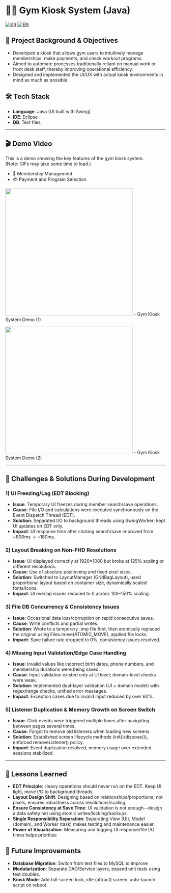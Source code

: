 # 🏋️‍♂️ Gym Kiosk System (Java)

[![KR](https://img.shields.io/badge/README-한국어-blue)](./README.gym.ko.md)
[![EN](https://img.shields.io/badge/README-English-red)](./README.gym.md)

## 📖 Project Background & Objectives
- Developed a kiosk that allows gym users to intuitively manage memberships, make payments, and check workout programs.
- Aimed to automate processes traditionally reliant on manual work or front desk staff, thereby improving operational efficiency.
- Designed and implemented the UI/UX with actual kiosk environments in mind as much as possible.

## 🛠 Tech Stack
- **Language**: Java (UI built with Swing)
- **IDE**: Eclipse
- **DB**: Text files

---

## 🎬 Demo Video
This is a demo showing the key features of the gym kiosk system.  
(Note: GIFs may take some time to load.)
- 👤 Membership Management
- 💳 Payment and Program Selection

<img src="https://github.com/user-attachments/assets/6349a444-082e-49ac-a9b1-5ee9d7804885" width="400"/> - Gym Kiosk System Demo (1)<br>

<img src="https://github.com/user-attachments/assets/9a74b459-6a77-49e8-8973-2f89bbdb2ef5" width="400"/> - Gym Kiosk System Demo (2)

---

## 🧭 Challenges & Solutions During Development

### 1) UI Freezing/Lag (EDT Blocking)
- **Issue**: Temporary UI freezes during member search/save operations.
- **Cause**: File I/O and calculations were executed synchronously on the Event Dispatch Thread (EDT).
- **Solution**: Separated I/O to background threads using SwingWorker; kept UI updates on EDT only.
- **Impact**: UI response time after clicking search/save improved from ~800ms → ~180ms.

### 2) Layout Breaking on Non-FHD Resolutions
- **Issue**: UI displayed correctly at 1920×1080 but broke at 125% scaling or different resolutions.
- **Cause**: Use of absolute positioning and fixed pixel sizes.
- **Solution**: Switched to LayoutManager (GridBagLayout), used proportional layout based on container size, dynamically scaled fonts/icons.
- **Impact**: UI overlap issues reduced to 0 across 100–150% scaling.

### 3) File DB Concurrency & Consistency Issues
- **Issue**: Occasional data loss/corruption on rapid consecutive saves.
- **Cause**: Write conflicts and partial writes.
- **Solution**: Wrote to a temporary .tmp file first, then atomically replaced the original using Files.move(ATOMIC_MOVE), applied file locks.
- **Impact**: Save failure rate dropped to 0%, consistency issues resolved.

### 4) Missing Input Validation/Edge Case Handling
- **Issue**: Invalid values like incorrect birth dates, phone numbers, and membership durations were being saved.
- **Cause**: Input validation existed only at UI level; domain-level checks were weak.
- **Solution**: Implemented dual-layer validation (UI + domain model) with regex/range checks, unified error messages.
- **Impact**: Exception cases due to invalid input reduced by over 60%.

### 5) Listener Duplication & Memory Growth on Screen Switch
- **Issue**: Click events were triggered multiple times after navigating between pages several times.
- **Cause**: Forgot to remove old listeners when loading new screens.
- **Solution**: Established screen lifecycle methods (init()/dispose()), enforced removeListener() policy.
- **Impact**: Event duplication resolved, memory usage over extended sessions stabilized.

---

## 📝 Lessons Learned

- **EDT Principle**: Heavy operations should never run on the EDT. Keep UI light, move I/O to background threads.
- **Layout Design Shift**: Designing based on relationships/proportions, not pixels, ensures robustness across resolutions/scaling.
- **Ensure Consistency at Save Time**: UI validation is not enough—design a data safety net using atomic writes/locking/backups.
- **Single Responsibility Separation**: Separating View (UI), Model (domain), and Worker (task) makes testing and maintenance easier.
- **Power of Visualization**: Measuring and logging UI response/file I/O times helps prioritize

<!--
## 🔧 Performance/Quality Metrics (with measurement methods)

- **UI Response Time**: Time from click to first UI update (measured with System.nanoTime)
  - Target **< 200ms**, Current **~180ms**
- **File I/O Time**: Avg. time for a single save (N=100)
  - Target **< 50ms**, Current **~35ms**
- **Error Rate**: Number of validation failures/exceptions per day
  - Target **≤ 1/day**, Current **0–1/day**
- **Memory Stability**: Heap usage increase after 2 hours of continuous use
  - Target **< 10%**, Current **~7%**

> *TIP: `java.util.logging`/`slf4j`로 타임스탬프+구간 로깅을 남겨 재현성/회고에 활용.*
---
-->

## 🚀 Future Improvements

- **Database Migration**: Switch from text files to MySQL to improve
- **Modularization**: Separate DAO/Service layers, expand unit tests using test doubles.
- **Kiosk Mode**: Add full-screen lock, idle (attract) screen, auto-launch script on reboot.
